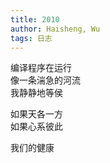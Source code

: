 ```yaml
---
title: 2010
author: Haisheng, Wu
tags: 日志
---
```


编译程序在运行  
像一条湍急的河流  
我静静地等侯  

如果天各一方  
如果心系彼此  

我们的健康 
